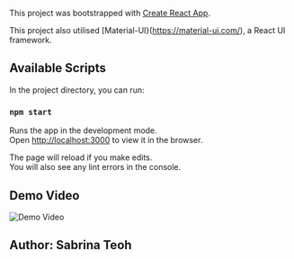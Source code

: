 This project was bootstrapped with [Create React App](https://github.com/facebook/create-react-app).

This project also utilised [Material-UI}(https://material-ui.com/), a React UI framework.

## Available Scripts

In the project directory, you can run:

### `npm start`

Runs the app in the development mode.<br />
Open [http://localhost:3000](http://localhost:3000) to view it in the browser.

The page will reload if you make edits.<br />
You will also see any lint errors in the console.

## Demo Video

![Demo Video](websiteDemo.gif)

## Author: Sabrina Teoh
